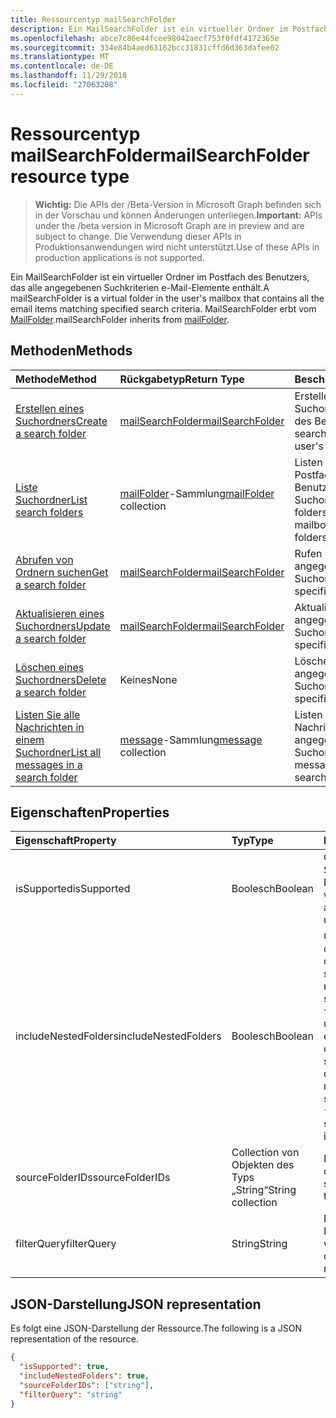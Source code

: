 ```yaml
---
title: Ressourcentyp mailSearchFolder
description: Ein MailSearchFolder ist ein virtueller Ordner im Postfach des Benutzers, das alle angegebenen Suchkriterien e-Mail-Elemente enthält. MailSearchFolder erbt vom MailFolder.
ms.openlocfilehash: abce7c86e44fcee98042aecf753f0fdf4172365e
ms.sourcegitcommit: 334e84b4aed63162bcc31831cffd6d363dafee02
ms.translationtype: MT
ms.contentlocale: de-DE
ms.lasthandoff: 11/29/2018
ms.locfileid: "27063208"
---
```

# <a name="mailsearchfolder-resource-type"></a><span data-ttu-id="cecf4-104">Ressourcentyp mailSearchFolder</span><span class="sxs-lookup"><span data-stu-id="cecf4-104">mailSearchFolder resource type</span></span>

> <span data-ttu-id="cecf4-105">**Wichtig:** Die APIs der /Beta-Version in Microsoft Graph befinden sich in der Vorschau und können Änderungen unterliegen.</span><span class="sxs-lookup"><span data-stu-id="cecf4-105">**Important:** APIs under the /beta version in Microsoft Graph are in preview and are subject to change.</span></span> <span data-ttu-id="cecf4-106">Die Verwendung dieser APIs in Produktionsanwendungen wird nicht unterstützt.</span><span class="sxs-lookup"><span data-stu-id="cecf4-106">Use of these APIs in production applications is not supported.</span></span>

<span data-ttu-id="cecf4-107">Ein MailSearchFolder ist ein virtueller Ordner im Postfach des Benutzers, das alle angegebenen Suchkriterien e-Mail-Elemente enthält.</span><span class="sxs-lookup"><span data-stu-id="cecf4-107">A mailSearchFolder is a virtual folder in the user's mailbox that contains all the email items matching specified search criteria.</span></span> <span data-ttu-id="cecf4-108">MailSearchFolder erbt vom [MailFolder](mailfolder.md).</span><span class="sxs-lookup"><span data-stu-id="cecf4-108">mailSearchFolder inherits from [mailFolder](mailfolder.md).</span></span>

## <a name="methods"></a><span data-ttu-id="cecf4-109">Methoden</span><span class="sxs-lookup"><span data-stu-id="cecf4-109">Methods</span></span>

| <span data-ttu-id="cecf4-110">Methode</span><span class="sxs-lookup"><span data-stu-id="cecf4-110">Method</span></span> | <span data-ttu-id="cecf4-111">Rückgabetyp</span><span class="sxs-lookup"><span data-stu-id="cecf4-111">Return Type</span></span>  | <span data-ttu-id="cecf4-112">Beschreibung</span><span class="sxs-lookup"><span data-stu-id="cecf4-112">Description</span></span> |
|:---------------|:--------|:----------|
| [<span data-ttu-id="cecf4-113">Erstellen eines Suchordners</span><span class="sxs-lookup"><span data-stu-id="cecf4-113">Create a search folder</span></span>](../api/mailsearchfolder-post.md) | [<span data-ttu-id="cecf4-114">mailSearchFolder</span><span class="sxs-lookup"><span data-stu-id="cecf4-114">mailSearchFolder</span></span>](mailsearchfolder.md) | <span data-ttu-id="cecf4-115">Erstellen eines Suchordners im Postfach des Benutzers an.</span><span class="sxs-lookup"><span data-stu-id="cecf4-115">Create a search folder in this user's mailbox.</span></span> |
| [<span data-ttu-id="cecf4-116">Liste Suchordner</span><span class="sxs-lookup"><span data-stu-id="cecf4-116">List search folders</span></span>](../api/mailfolder-list-childfolders.md) | <span data-ttu-id="cecf4-117">[mailFolder](mailfolder.md)-Sammlung</span><span class="sxs-lookup"><span data-stu-id="cecf4-117">[mailFolder](mailfolder.md) collection</span></span> | <span data-ttu-id="cecf4-118">Listen Sie alle Ordner im Postfach dieses Benutzers, einschließlich Suchordner.</span><span class="sxs-lookup"><span data-stu-id="cecf4-118">List all the folders in this user's mailbox, including search folders.</span></span> |
| [<span data-ttu-id="cecf4-119">Abrufen von Ordnern suchen</span><span class="sxs-lookup"><span data-stu-id="cecf4-119">Get a search folder</span></span>](../api/mailfolder-get.md) | [<span data-ttu-id="cecf4-120">mailSearchFolder</span><span class="sxs-lookup"><span data-stu-id="cecf4-120">mailSearchFolder</span></span>](mailsearchfolder.md) | <span data-ttu-id="cecf4-121">Rufen Sie den angegebenen Suchordner.</span><span class="sxs-lookup"><span data-stu-id="cecf4-121">Get the specified search folder.</span></span> |
| [<span data-ttu-id="cecf4-122">Aktualisieren eines Suchordners</span><span class="sxs-lookup"><span data-stu-id="cecf4-122">Update a search folder</span></span>](../api/mailsearchfolder-update.md) | [<span data-ttu-id="cecf4-123">mailSearchFolder</span><span class="sxs-lookup"><span data-stu-id="cecf4-123">mailSearchFolder</span></span>](mailsearchfolder.md) | <span data-ttu-id="cecf4-124">Aktualisieren Sie den angegebenen Suchordner.</span><span class="sxs-lookup"><span data-stu-id="cecf4-124">Update the specified search folder.</span></span> |
| [<span data-ttu-id="cecf4-125">Löschen eines Suchordners</span><span class="sxs-lookup"><span data-stu-id="cecf4-125">Delete a search folder</span></span>](../api/mailfolder-delete.md) | <span data-ttu-id="cecf4-126">Keines</span><span class="sxs-lookup"><span data-stu-id="cecf4-126">None</span></span> | <span data-ttu-id="cecf4-127">Löschen Sie den angegebenen Suchordner.</span><span class="sxs-lookup"><span data-stu-id="cecf4-127">Delete the specified search folder.</span></span> |
| [<span data-ttu-id="cecf4-128">Listen Sie alle Nachrichten in einem Suchordner</span><span class="sxs-lookup"><span data-stu-id="cecf4-128">List all messages in a search folder</span></span>](../api/mailfolder-list-messages.md) | <span data-ttu-id="cecf4-129">[message](message.md)-Sammlung</span><span class="sxs-lookup"><span data-stu-id="cecf4-129">[message](message.md) collection</span></span> | <span data-ttu-id="cecf4-130">Listen Sie alle Nachrichten in den angegebenen Suchordner.</span><span class="sxs-lookup"><span data-stu-id="cecf4-130">List all the messages in the specified search folder.</span></span> |

## <a name="properties"></a><span data-ttu-id="cecf4-131">Eigenschaften</span><span class="sxs-lookup"><span data-stu-id="cecf4-131">Properties</span></span>

| <span data-ttu-id="cecf4-132">Eigenschaft</span><span class="sxs-lookup"><span data-stu-id="cecf4-132">Property</span></span> | <span data-ttu-id="cecf4-133">Typ</span><span class="sxs-lookup"><span data-stu-id="cecf4-133">Type</span></span> | <span data-ttu-id="cecf4-134">Beschreibung</span><span class="sxs-lookup"><span data-stu-id="cecf4-134">Description</span></span> |
|:---------------|:--------|:----------|
| <span data-ttu-id="cecf4-135">isSupported</span><span class="sxs-lookup"><span data-stu-id="cecf4-135">isSupported</span></span> | <span data-ttu-id="cecf4-136">Boolesch</span><span class="sxs-lookup"><span data-stu-id="cecf4-136">Boolean</span></span> | <span data-ttu-id="cecf4-137">Gibt an, ob ein Suchordner mithilfe von REST-APIs bearbeitet werden.</span><span class="sxs-lookup"><span data-stu-id="cecf4-137">Indicates whether a search folder is editable using REST APIs.</span></span> |
| <span data-ttu-id="cecf4-138">includeNestedFolders</span><span class="sxs-lookup"><span data-stu-id="cecf4-138">includeNestedFolders</span></span> | <span data-ttu-id="cecf4-139">Boolesch</span><span class="sxs-lookup"><span data-stu-id="cecf4-139">Boolean</span></span> | <span data-ttu-id="cecf4-140">Gibt an, wie die Hierarchie der Postfach-Ordner durchlaufen werden soll.</span><span class="sxs-lookup"><span data-stu-id="cecf4-140">Indicates how the mailbox folder hierarchy should be traversed.</span></span> <span data-ttu-id="cecf4-141">`true`bedeutet, dass eine umfassende Suche sollte erledigen `false` bedeutet, dass eine flache Suche sollte stattdessen durchgeführt werden.</span><span class="sxs-lookup"><span data-stu-id="cecf4-141">`true` means that a deep search should be done while `false` means a shallow search should be done instead.</span></span> |
| <span data-ttu-id="cecf4-142">sourceFolderIDs</span><span class="sxs-lookup"><span data-stu-id="cecf4-142">sourceFolderIDs</span></span> | <span data-ttu-id="cecf4-143">Collection von Objekten des Typs „String“</span><span class="sxs-lookup"><span data-stu-id="cecf4-143">String collection</span></span> | <span data-ttu-id="cecf4-144">Die Postfachordner, die durchsucht werden soll.</span><span class="sxs-lookup"><span data-stu-id="cecf4-144">The mailbox folders that should be mined.</span></span> |
| <span data-ttu-id="cecf4-145">filterQuery</span><span class="sxs-lookup"><span data-stu-id="cecf4-145">filterQuery</span></span> | <span data-ttu-id="cecf4-146">String</span><span class="sxs-lookup"><span data-stu-id="cecf4-146">String</span></span> | <span data-ttu-id="cecf4-147">Der OData-Abfrage Nachrichten gefiltert werden soll.</span><span class="sxs-lookup"><span data-stu-id="cecf4-147">The OData query to filter the messages.</span></span> |

## <a name="json-representation"></a><span data-ttu-id="cecf4-148">JSON-Darstellung</span><span class="sxs-lookup"><span data-stu-id="cecf4-148">JSON representation</span></span>

<span data-ttu-id="cecf4-149">Es folgt eine JSON-Darstellung der Ressource.</span><span class="sxs-lookup"><span data-stu-id="cecf4-149">The following is a JSON representation of the resource.</span></span>

<!-- {
  "blockType": "resource",
  "@odata.type": "microsoft.graph.mailSearchFolder"
}-->

```json
{
  "isSupported": true,
  "includeNestedFolders": true,
  "sourceFolderIDs": ["string"],
  "filterQuery": "string"
}

```

<!-- uuid: 8fcb5dbc-d5aa-4681-8e31-b001d5168d79
2018-01-23 14:57:30 UTC -->
<!-- {
  "type": "#page.annotation",
  "description": "mailSearchFolder resource",
  "keywords": "",
  "section": "documentation",
  "tocPath": ""
}-->
